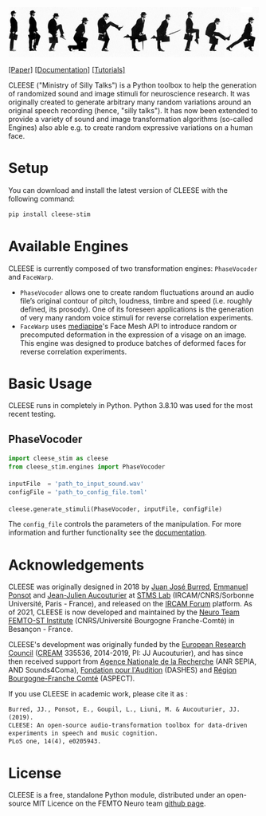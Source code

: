 ![cleese](docs/docs/images/silly-walk.jpg)

[[Paper]](https://journals.plos.org/plosone/article?id=10.1371/journal.pone.0205943)
[[Documentation]](https://neuro-team-femto.github.io/cleese)
[[Tutorials]](https://neuro-team-femto.github.io/cleese/tutorials/speech/)

CLEESE ("Ministry of Silly Talks") is a Python toolbox to help the generation of randomized sound and image stimuli for neuroscience research. It was originally created to generate arbitrary many random variations around an original speech recording (hence, "silly talks"). It has now been extended to provide a variety of sound and image transformation algorithms (so-called Engines) also able e.g. to create random expressive variations on a human face. 

# Setup

You can download and install the latest version of CLEESE with the following
command:

```Bash
pip install cleese-stim
```

# Available Engines

CLEESE is currently composed of two transformation engines: `PhaseVocoder` and
`FaceWarp`.
* `PhaseVocoder` allows one to create random fluctuations around an audio
  file’s original contour of pitch, loudness, timbre and speed (i.e. roughly
  defined, its prosody). One of its foreseen applications is the generation of
  very many random voice stimuli for reverse correlation experiments.
* `FaceWarp` uses [mediapipe](https://google.github.io/mediapipe/)'s Face Mesh
  API to introduce random or precomputed deformation in the expression of a
  visage on an image. This engine was designed to produce batches of deformed
  faces for reverse correlation experiments.

# Basic Usage

CLEESE runs in completely in Python. Python 3.8.10 was used for the most recent testing.

## PhaseVocoder
```Python
import cleese_stim as cleese
from cleese_stim.engines import PhaseVocoder

inputFile  = 'path_to_input_sound.wav'
configFile = 'path_to_config_file.toml'

cleese.generate_stimuli(PhaseVocoder, inputFile, configFile)
```

The `config_file` controls the parameters of the manipulation. For more information and further functionality see the [documentation](https://neuro-team-femto.github.io/cleese).

# Acknowledgements

CLEESE was originally designed in 2018 by [Juan José Burred](https://www.jjburred.com), [Emmanuel Ponsot](https://www.stms-lab.fr/person/emmanuel-ponsot) and [Jean-Julien Aucouturier](https://www.femto-st.fr/fr/personnel-femto/jeanaucouturier) at [STMS Lab](https://www.stms-lab.fr) (IRCAM/CNRS/Sorbonne Université, Paris - France), and released on the [IRCAM Forum](https://forum.ircam.fr/) platform. As of 2021, CLEESE is now developed and maintained by the [Neuro Team](https://neuro-team-femto.github.io/) [FEMTO-ST Institute](https://www.femto-st.fr/) (CNRS/Université Bourgogne Franche-Comté) in Besançon - France.

CLEESE's development was originally funded by the [European Research Council](https://erc.europa.eu) ([CREAM](https://neuro-team-femto.github.io/cream/) 335536, 2014-2019, PI: JJ Aucouturier), and has since then received support from [Agence Nationale de la Recherche](https://anr.fr/) (ANR SEPIA, AND Sounds4Coma), [Fondation pour l'Audition](https://www.fondationpourlaudition.org) (DASHES) and [Région Bourgogne-Franche Comté](https://www.bourgognefranchecomte.fr/) (ASPECT).


If you use CLEESE in academic work, please cite it as :

```
Burred, JJ., Ponsot, E., Goupil, L., Liuni, M. & Aucouturier, JJ. (2019).
CLEESE: An open-source audio-transformation toolbox for data-driven experiments in speech and music cognition.
PLoS one, 14(4), e0205943.
```

# License

CLEESE is a free, standalone Python module, distributed under an open-source MIT Licence on the FEMTO Neuro team [github page](https://github.com/neuro-team-femto/cleese).
